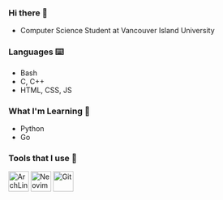 ### Hi there 👋

- Computer Science Student at Vancouver Island University

### Languages ⌨️

- Bash
- C, C++
- HTML, CSS, JS

### What I'm Learning 📖

- Python
- Go

### Tools that I use 🔨

<a href="https://archlinux.org" targer="_blank"><img src="https://th.bing.com/th/id/R.ca1e3cbffbdb38fad2f932b9b83827a8?rik=3LKBfalCo3IXMA&riu=http%3a%2f%2fwiki.installgentoo.com%2fimages%2ff%2ff9%2fArch-linux-logo.png&ehk=zpCvsmXM4LTJwoWXpbb0MUPwP1CF8qQxIflAvYUr2CE%3d&risl=&pid=ImgRaw&r=0" title="ArchLinux" width="40" height="40"></a>
<a href="https://neovim.io" target="_blank"><img src="https://avatars2.githubusercontent.com/u/6471485?v=3&s=400" title="Neovim" width="40" height="40"></a>
<a href="https://git-scm.com" target="_blank"><img src="https://www.vectorlogo.zone/logos/git-scm/git-scm-icon.svg" title="Git" width="40" height="40"></a>

